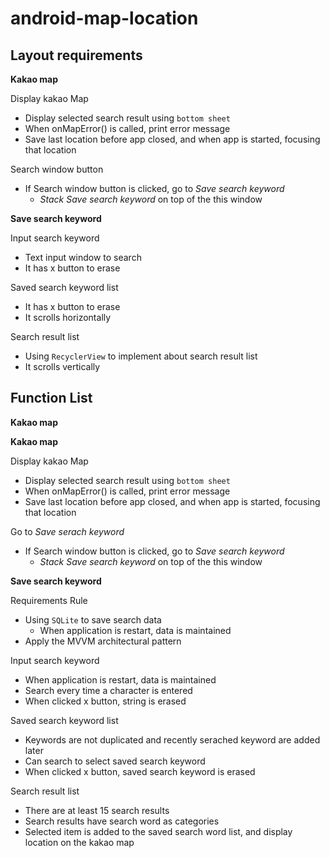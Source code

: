 # android-map-location

## Layout requirements

**Kakao map**

Display kakao Map

- Display selected search result using `bottom sheet`
- When onMapError() is called, print error message
- Save last  location before app closed, and when app is started, focusing that location

Search window button

- If Search window button is clicked, go to *Save search keyword*
  - *Stack Save search keyword* on top of the this window

**Save search keyword**

Input search keyword

- Text input window to search
- It has x button to erase

Saved search keyword list

- It has x button to erase
- It scrolls horizontally

Search result list

- Using `RecyclerView` to implement about search result list
- It scrolls vertically

## Function List

**Kakao map**

**Kakao map**

Display kakao Map

- Display selected search result using `bottom sheet`
- When onMapError() is called, print error message
- Save last  location before app closed, and when app is started, focusing that location

Go to *Save serach keyword*

- If Search window button is clicked, go to *Save search keyword*
  - *Stack Save search keyword* on top of the this window

**Save search keyword**

Requirements Rule

- Using `SQLite` to save search data
  - When application is restart, data is maintained
- Apply the MVVM architectural pattern

Input search keyword

- When application is restart, data is maintained
- Search every time a character is entered
- When clicked x button, string is erased

Saved search keyword list

- Keywords are not duplicated and recently serached keyword are added later
- Can search to select saved search keyword
- When clicked x button, saved search keyword is erased

Search result list

- There are at least 15 search results
- Search results have search word as categories
- Selected item is added to the saved search word list, and display location on the kakao map
